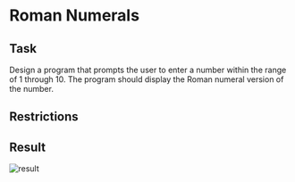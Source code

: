 # Roman Numerals

## Task

Design a program that prompts the user to enter a number within the range of 1 through 10. The program should display the Roman numeral version of the number.

## Restrictions

## Result

![result](https://user-images.githubusercontent.com/38757664/200075476-f522257e-9b1e-4fd3-bfd6-545b91bd6022.png)
